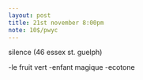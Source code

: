 ```yaml
---
layout: post
title: 21st november 8:00pm
note: 10$/pwyc
---
```

silence (46 essex st. guelph)

-le fruit vert
-enfant magique
-ecotone